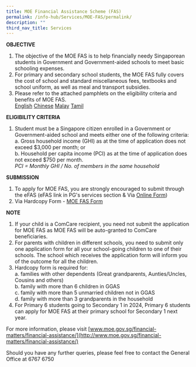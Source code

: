 ```yaml
---
title: MOE Financial Assistance Scheme (FAS)
permalink: /info-hub/Services/MOE-FAS/permalink/
description: ""
third_nav_title: Services
---
```

**OBJECTIVE**

1. The objective of the MOE FAS is to help financially needy Singaporean students in Government and Government-aided schools to meet basic schooling expenses.
2. For primary and secondary school students, the MOE FAS fully covers the cost of school and standard miscellaneous fees, textbooks and school uniform, as well as meal and transport subsidies.
3. Please refer to the attached pamphlets on the eligibility criteria and benefits of MOE FAS.<br>
[English](/files/Info%20Hub/2023/MOE%20FAS/document4a_moe%20fas%20pamphet%20el.pdf)
[Chinese](/files/Info%20Hub/2023/MOE%20FAS/document4b_moe%20fas%20pamphet%20cl.pdf)
[Malay](/files/Info%20Hub/2023/MOE%20FAS/document4c_moe%20fas%20pamphet%20ml.pdf)
[Tamil](/files/Info%20Hub/2023/MOE%20FAS/document4d_moe%20fas%20pamphet%20tl.pdf)

**ELIGIBILITY CRITERIA**

1. Student must be a Singapore citizen enrolled in a Government or Government-aided school and meets either one of the following criteria:<br>
	a. Gross household income (GHI) as at the time of application does not exceed $3,000 per month; or&nbsp;<br>
	b. Household per capita income (PCI) as at the time of application does not exceed $750 per month. <br>*PCI = Monthly GHI / No. of members in the same household* 

**SUBMISSION**

1. To apply for MOE FAS, you are strongly encouraged to submit through the eFAS (eFAS link in PG's services section &amp; Via [Online Form](https://go.gov.sg/moe-efas))
2. Via Hardcopy Form -  [MOE FAS Form](/files/Info%20Hub/2023/MOE%20FAS/document1_2024%20moe%20fas%20application%20form.pdf)

**NOTE**

1. If your child is a ComCare recipient, you need not submit the application for MOE FAS as MOE FAS will be auto-granted to ComCare beneficiaries.
2. For parents with children in different schools, you need to submit only one application form for all your school-going children to one of their schools. The school which receives the application form will inform you of the outcome for all the children.
3.  Hardcopy form is required for:<br>
	a. families with other dependents (Great grandparents, Aunties/Uncles, Cousins and others)<br>
	b. family with more than 6 children in GGAS<br>
	c. family with more than 5 unmarried children not in GGAS<br>
	d. family with more than 3 grandparents in the household
4. For Primary 6 students going to Secondary 1 in 2024, Primary 6 students can apply for MOE FAS at their primary school for Secondary 1 next year.

For more information, please visit [www.moe.gov.sg/financial-matters/financial-assistance/](http://www.moe.gov.sg/financial-matters/financial-assistance/)

Should you have any further queries, please feel free to contact the General Office at 6767 6750